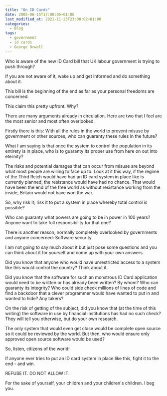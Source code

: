 ```yaml
---
title: "On ID Cards"
date: 2005-06-15T17:08:05+01:00
last_modified_at: 2021-11-23T23:00:02+01:00
categories:
  - Blog
tags:
  - government
  - id cards
  - George Orwell
---
```

Who is aware of the new ID Card bill that UK labour government is trying to push through?

If you are not aware of it, wake up and get informed and do something about it. 

This bill is the beginning of the end as far as your personal freedoms are concerned.

This claim this pretty upfront. Why?

There are many arguments already in circulation. Here are two that I feel are the most senior and most often overlooked.

Firstly there is this: With all the rules in the world to prevent misuse by government or other sources, who can guaranty these rules in the future? 

What I am saying is that once the system to control the population in its entirety is in place, who is to guaranty its proper use from here on out into eternity?

The risks and potential damages that can occur from misuse are beyond what most people are willing to face up to. Look at it this way, if the regime of the Third Reich would have had an ID card system in place like is currently planned, the resistance would have had no chance. That would have been the end of the free world as without resistance working from the inside, Britain would not have won the war.

So, why risk it; risk it to put a system in place whereby total control is possible?

Who can guaranty what powers are going to be in power in 100 years? Anyone want to take full responsibility for that one?

There is another reason, normally completely overlooked by governments and anyone concerned: Software security. 

I am not going to say much about it but just pose some questions and you can think about it for yourself and come up with your own answers.

Did you know that anyone who would have unrestricted access to a system like this would control the country? Think about it.

Did you know that the software for such an monstrous ID Card application would need to be written or has already been written? By whom? Who can guaranty its integrity? Who could side check millions of lines of code and find a backdoor that a clever programmer would have wanted to put in and wanted to hide? Any takers?

On the risk of getting of the subject, did you know that (at the time of this writing) the software in use by financial institutions has had no such check? They will tell you otherwise, but do your own research.

The only system that would even get close would be complete open source so it could be reviewed by the world. But then, who would ensure only approved open source software would be used?

So, listen, citizens of the world!

If anyone ever tries to put an ID card system in place like this, fight it to the end - and win. 

REFUSE IT. DO NOT ALLOW IT. 

For the sake of yourself, your children and your children's children. I beg you.
